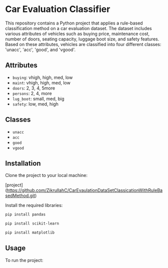 # Car Evaluation Classifier

This repository contains a Python project that applies a rule-based classification method on a car evaluation dataset. The dataset includes various attributes of vehicles such as buying price, maintenance cost, number of doors, seating capacity, luggage boot size, and safety features. Based on these attributes, vehicles are classified into four different classes: 'unacc', 'acc', 'good', and 'vgood'.

## Attributes

- `buying`: vhigh, high, med, low
- `maint`: vhigh, high, med, low
- `doors`: 2, 3, 4, 5more
- `persons`: 2, 4, more
- `lug_boot`: small, med, big
- `safety`: low, med, high

## Classes

- `unacc`
- `acc`
- `good`
- `vgood`

## Installation

Clone the project to your local machine:


[project] (https://github.com/ZikrullahC/CarEvaulationDataSetClassicationWithRuleBasedMethod.git)


Install the required libraries:

``` bash
pip install pandas 
```
``` bash
pip install scikit-learn
```
``` bash 
pip install matplotlib
```


## Usage

To run the project:

